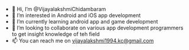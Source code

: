 - 👋 Hi, I’m @VijayalakshmiChidambaram
- 👀 I’m interested in Android and iOS app development
- 🌱 I’m currently learning android app and game development
- 💞️ I’m looking to collaborate on various app development programmers to get insight knowledge of teh field
- 📫 You can reach me on vijayalakshmi1994.kc@gmail.com

<!---
VijayalakshmiChidambaram/VijayalakshmiChidambaram is a ✨ special ✨ repository because its `README.md` (this file) appears on your GitHub profile.
You can click the Preview link to take a look at your changes.
--->
